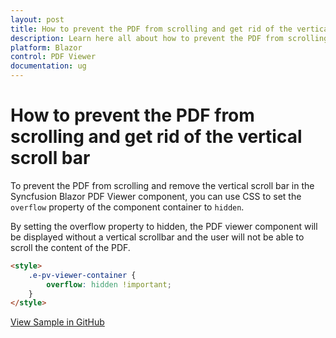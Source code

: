 ```yaml
---
layout: post
title: How to prevent the PDF from scrolling and get rid of the vertical scroll bar | Syncfusion
description: Learn here all about how to prevent the PDF from scrolling and get rid of the vertical scroll bar in Syncfusion Blazor PDF Viewer component and more.
platform: Blazor
control: PDF Viewer
documentation: ug
---
```


# How to prevent the PDF from scrolling and get rid of the vertical scroll bar

To prevent the PDF from scrolling and remove the vertical scroll bar in the Syncfusion Blazor PDF Viewer component, you can use CSS to set the `overflow` property of the component container to `hidden`.

By setting the overflow property to hidden, the PDF viewer component will be displayed without a vertical scrollbar and the user will not be able to scroll the content of the PDF.

```html
<style>
    .e-pv-viewer-container {
        overflow: hidden !important;
    }
</style>
```

[View Sample in GitHub]()